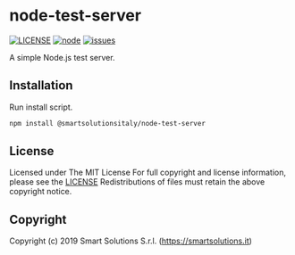 # node-test-server

[![LICENSE](https://img.shields.io/github/license/smartsolutionsitaly/node-test-server.svg)](LICENSE)
[![node](https://img.shields.io/node/v/@/smartsolutionsitaly/node-test-server.svg?style=flat)](https://www.npmjs.com/package/@smartsolutionsitaly/node-test-server)
[![issues](https://img.shields.io/github/issues/smartsolutionsitaly/node-test-server.svg)](https://github.com/smartsolutionsitaly/node-test-server/issues)

A simple Node.js test server.

## Installation

Run install script.

``` bash
npm install @smartsolutionsitaly/node-test-server
```

## License
Licensed under The MIT License
For full copyright and license information, please see the [LICENSE](LICENSE)
Redistributions of files must retain the above copyright notice.

## Copyright
Copyright (c) 2019 Smart Solutions S.r.l. (https://smartsolutions.it)
